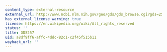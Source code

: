 ```yaml
---
content_type: external-resource
external_url: http://www.ncbi.nlm.nih.gov/geo/gds/gds_browse.cgi?gds=257
has_external_license_warning: true
license: https://en.wikipedia.org/wiki/All_rights_reserved
status: ''
title: GDS257
uid: a8df9ff6-affc-4ddc-82c1-c2f45f515b11
wayback_url: ''
---
```

